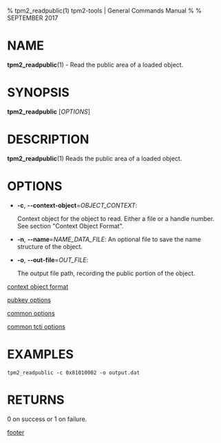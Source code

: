 % tpm2_readpublic(1) tpm2-tools | General Commands Manual
%
% SEPTEMBER 2017

# NAME

**tpm2_readpublic**(1) - Read the public area of a loaded object.

# SYNOPSIS

**tpm2_readpublic** [*OPTIONS*]

# DESCRIPTION

**tpm2_readpublic**(1) Reads the public area of a loaded object.

# OPTIONS

  * **-c**, **--context-object**=_OBJECT\_CONTEXT_:

    Context object for the object to read. Either a file or a handle number.
    See section "Context Object Format".

  * **-n**, **--name**=_NAME\_DATA\_FILE_:
    An optional file to save the name structure of the object.

  * **-o**, **--out-file**=_OUT\_FILE_:

    The output file path, recording the public portion of the object.

[context object format](common/ctxobj.md)

[pubkey options](common/pubkey.md)

[common options](common/options.md)

[common tcti options](common/tcti.md)

# EXAMPLES

```
tpm2_readpublic -c 0x81010002 -o output.dat
```

# RETURNS

0 on success or 1 on failure.

[footer](common/footer.md)
